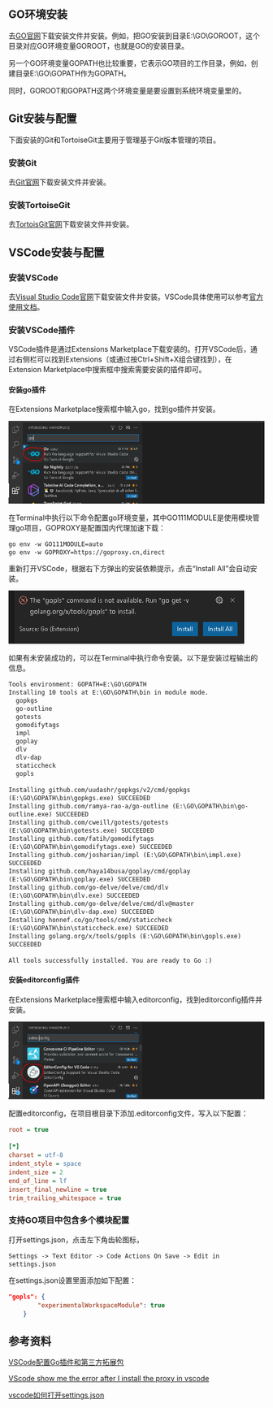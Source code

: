 



## GO环境安装

去[GO官网](https://golang.google.cn/)下载安装文件并安装。例如，把GO安装到目录E:\GO\GOROOT，这个目录对应GO环境变量GOROOT，也就是GO的安装目录。

另一个GO环境变量GOPATH也比较重要，它表示GO项目的工作目录，例如，创建目录E:\GO\GOPATH作为GOPATH。

同时，GOROOT和GOPATH这两个环境变量是要设置到系统环境变量里的。

## Git安装与配置

下面安装的Git和TortoiseGit主要用于管理基于Git版本管理的项目。

### 安装Git

去[Git官网](https://git-scm.com/)下载安装文件并安装。

### 安装TortoiseGit

去[TortoisGit官网](https://tortoisegit.org/)下载安装文件并安装。

## VSCode安装与配置

### 安装VSCode

去[Visual Studio Code官网](https://code.visualstudio.com/)下载安装文件并安装。VSCode具体使用可以参考[官方使用文档](https://code.visualstudio.com/docs)。

### 安装VSCode插件

VSCode插件是通过Extensions Marketplace下载安装的。打开VSCode后，通过右侧栏可以找到Extensions（或通过按Ctrl+Shift+X组合键找到），在Extension Marketplace中搜索框中搜索需要安装的插件即可。

#### 安装go插件

在Extensions Marketplace搜索框中输入go，找到go插件并安装。

![图 1 ](./images/vscode/vscode-go-extension.PNG)

在Terminal中执行以下命令配置go环境变量，其中GO111MODULE是使用模块管理go项目，GOPROXY是配置国内代理加速下载：

```
go env -w GO111MODULE=auto
go env -w GOPROXY=https://goproxy.cn,direct
```

重新打开VSCode，根据右下方弹出的安装依赖提示，点击“Install All”会自动安装。

![图 2 ](./images/vscode/vscode-go-extension-tools.PNG)

如果有未安装成功的，可以在Terminal中执行命令安装。以下是安装过程输出的信息。

```
Tools environment: GOPATH=E:\GO\GOPATH
Installing 10 tools at E:\GO\GOPATH\bin in module mode.
  gopkgs
  go-outline
  gotests
  gomodifytags
  impl
  goplay
  dlv
  dlv-dap
  staticcheck
  gopls

Installing github.com/uudashr/gopkgs/v2/cmd/gopkgs (E:\GO\GOPATH\bin\gopkgs.exe) SUCCEEDED
Installing github.com/ramya-rao-a/go-outline (E:\GO\GOPATH\bin\go-outline.exe) SUCCEEDED
Installing github.com/cweill/gotests/gotests (E:\GO\GOPATH\bin\gotests.exe) SUCCEEDED
Installing github.com/fatih/gomodifytags (E:\GO\GOPATH\bin\gomodifytags.exe) SUCCEEDED
Installing github.com/josharian/impl (E:\GO\GOPATH\bin\impl.exe) SUCCEEDED
Installing github.com/haya14busa/goplay/cmd/goplay (E:\GO\GOPATH\bin\goplay.exe) SUCCEEDED
Installing github.com/go-delve/delve/cmd/dlv (E:\GO\GOPATH\bin\dlv.exe) SUCCEEDED
Installing github.com/go-delve/delve/cmd/dlv@master (E:\GO\GOPATH\bin\dlv-dap.exe) SUCCEEDED
Installing honnef.co/go/tools/cmd/staticcheck (E:\GO\GOPATH\bin\staticcheck.exe) SUCCEEDED
Installing golang.org/x/tools/gopls (E:\GO\GOPATH\bin\gopls.exe) SUCCEEDED

All tools successfully installed. You are ready to Go :)
```



#### 安装editorconfig插件

在Extensions Marketplace搜索框中输入editorconfig，找到editorconfig插件并安装。

![图 2 ](./images/vscode/vscode-extension-editorconfig.PNG)

配置editorconfig，在项目根目录下添加.editorconfig文件，写入以下配置：

```ini
root = true

[*]
charset = utf-8
indent_style = space
indent_size = 2
end_of_line = lf
insert_final_newline = true
trim_trailing_whitespace = true
```



### 支持GO项目中包含多个模块配置

打开settings.json，点击左下角齿轮图标，

```
Settings -> Text Editor -> Code Actions On Save -> Edit in settings.json
```

在settings.json设置里面添加如下配置：

```json
"gopls": {
        "experimentalWorkspaceModule": true
    }
```



## 参考资料

[VSCode配置Go插件和第三方拓展包](https://www.cnblogs.com/WindSun/p/12195944.html)

[VScode show me the error after I install the proxy in vscode](https://stackoverflow.com/questions/65748509/vscode-show-me-the-error-after-i-install-the-proxy-in-vscode)

[vscode如何打开settings.json](https://blog.csdn.net/qq_25378657/article/details/109516161)
